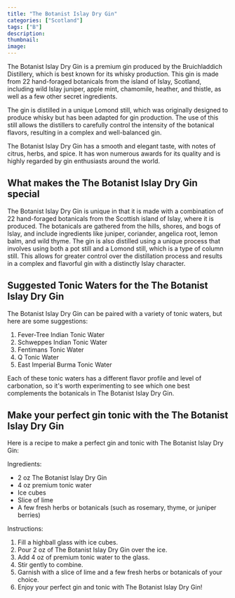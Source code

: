 ```yaml
---
title: "The Botanist Islay Dry Gin"
categories: ["Scotland"]
tags: ["B"]
description: 
thumbnail: 
image: 
---
```


The Botanist Islay Dry Gin is a premium gin produced by the Bruichladdich Distillery, which is best known for its whisky production. This gin is made from 22 hand-foraged botanicals from the island of Islay, Scotland, including wild Islay juniper, apple mint, chamomile, heather, and thistle, as well as a few other secret ingredients.

The gin is distilled in a unique Lomond still, which was originally designed to produce whisky but has been adapted for gin production. The use of this still allows the distillers to carefully control the intensity of the botanical flavors, resulting in a complex and well-balanced gin.

The Botanist Islay Dry Gin has a smooth and elegant taste, with notes of citrus, herbs, and spice. It has won numerous awards for its quality and is highly regarded by gin enthusiasts around the world.

## What makes the The Botanist Islay Dry Gin special

The Botanist Islay Dry Gin is unique in that it is made with a combination of 22 hand-foraged botanicals from the Scottish island of Islay, where it is produced. The botanicals are gathered from the hills, shores, and bogs of Islay, and include ingredients like juniper, coriander, angelica root, lemon balm, and wild thyme. The gin is also distilled using a unique process that involves using both a pot still and a Lomond still, which is a type of column still. This allows for greater control over the distillation process and results in a complex and flavorful gin with a distinctly Islay character.

## Suggested Tonic Waters for the The Botanist Islay Dry Gin

The Botanist Islay Dry Gin can be paired with a variety of tonic waters, but here are some suggestions:

1.  Fever-Tree Indian Tonic Water
2.  Schweppes Indian Tonic Water
3.  Fentimans Tonic Water
4.  Q Tonic Water
5.  East Imperial Burma Tonic Water

Each of these tonic waters has a different flavor profile and level of carbonation, so it's worth experimenting to see which one best complements the botanicals in The Botanist Islay Dry Gin.

## Make your perfect gin tonic with the The Botanist Islay Dry Gin

Here is a recipe to make a perfect gin and tonic with The Botanist Islay Dry Gin:

Ingredients:

-   2 oz The Botanist Islay Dry Gin
-   4 oz premium tonic water
-   Ice cubes
-   Slice of lime
-   A few fresh herbs or botanicals (such as rosemary, thyme, or juniper berries)

Instructions:

1.  Fill a highball glass with ice cubes.
2.  Pour 2 oz of The Botanist Islay Dry Gin over the ice.
3.  Add 4 oz of premium tonic water to the glass.
4.  Stir gently to combine.
5.  Garnish with a slice of lime and a few fresh herbs or botanicals of your choice.
6.  Enjoy your perfect gin and tonic with The Botanist Islay Dry Gin!